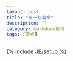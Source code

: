 ```yaml
---
layout: post
title: "写一些篇章"
description: ""
category: markdown练习
tags: [零点]
---
```

{% include JB/setup %}